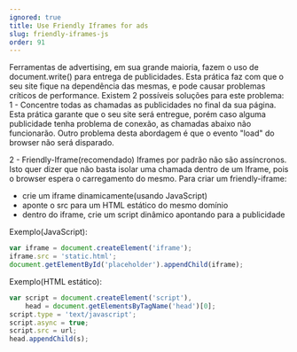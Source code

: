 ```yaml
---
ignored: true
title: Use Friendly Iframes for ads
slug: friendly-iframes-js
order: 91
---
```


Ferramentas de advertising, em sua grande maioria, fazem o uso de document.write() para entrega de publicidades.
Esta prática faz com que o seu site fique na dependência das mesmas, e pode causar problemas críticos de performance.
Existem 2 possíveis soluções para este problema:
1 - Concentre todas as chamadas as publicidades no final da sua página.
Esta prática garante que o seu site será entregue, porém caso alguma publicidade tenha problema de conexão, as chamadas abaixo não funcionarão.
Outro problema desta abordagem é que o evento "load" do browser não será disparado.

2 - Friendly-Iframe(recomendado)
Iframes por padrão não são assíncronos.
Isto quer dizer que não basta isolar uma chamada dentro de um Iframe, pois o browser espera o carregamento do mesmo.
Para criar um friendly-iframe:
- crie um iframe dinamicamente(usando JavaScript)
- aponte o src para um HTML estático do mesmo domínio
- dentro do iframe, crie um script dinâmico apontando para a publicidade

Exemplo(JavaScript):

```js
var iframe = document.createElement('iframe');
iframe.src = 'static.html';
document.getElementById('placeholder').appendChild(iframe);
```

Exemplo(HTML estático):

```js
var script = document.createElement('script'),
	head = document.getElementsByTagName('head')[0];
script.type = 'text/javascript';
script.async = true;
script.src = url;
head.appendChild(s);
```
